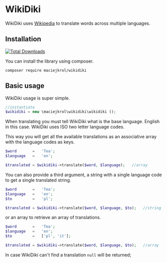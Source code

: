 # WikiDiki

WikiDiki uses [Wikipedia](https://wikipedia.org/) to translate words across multiple languages.

## Installation

[![Total Downloads](https://poser.pugx.org/maciejkrol/wikidiki/downloads)](https://packagist.org/packages/maciejkrol/wikidiki)

You can install the library using composer.

```
composer require maciejkrol/wikidiki
```

## Basic usage

WikiDiki usage is super simple.

```PHP
//instantiate
$wikidiki = new \maciejkrol\wikidiki\wikidiki ();
```

When translating you must tell WikiDiki what is the base language. English in this case. WikiDiki uses ISO two letter language codes.

This way you will get all the available translations as an associative array with the language codes as keys. 

```PHP
$word       =   'Tea';
$language   =   'en';

$translated = $wikidiki->translate($word, $language);   //array
```

You can also provide a third argument, a string with a single language code to get a single translated string.

```PHP
$word       =   'Tea';
$language   =   'en';
$to         =   'pl';

$translated = $wikidiki->translate($word, $language, $to);   //string
```

or an array to retrieve an array of translations.

```PHP
$word       =   'Tea';
$language   =   'en';
$to         =   ['pl', 'it'];

$translated = $wikidiki->translate($word, $language, $to);   //array
```

In case WikiDiki can't find a translation ``null`` will be returned;